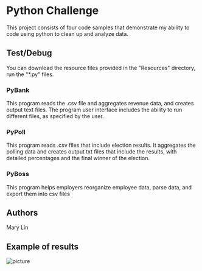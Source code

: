 # Python Challenge

This project consists of four code samples that demonstrate my ability to code using python to clean up and analyze data.

## Test/Debug

You can download the resource files provided in the "Resources" directory, run the "*.py" files. 

### PyBank

This program reads the .csv file and aggregates revenue data, and creates output text files. The program user interface includes the ability to run different files, as specified by the user. 

### PyPoll

This program reads .csv files that include election results. It aggregates the polling data and creates output txt files that include the results, with detailed percentages and the final winner of the election.

### PyBoss

This program helps employers reorganize employee data, parse data, and export them into csv files

## Authors

Mary Lin

## Example of results

![picture](https://github.com/themarylin90/Python-Challenge/blob/master/Output/polling_snip.JPG)
